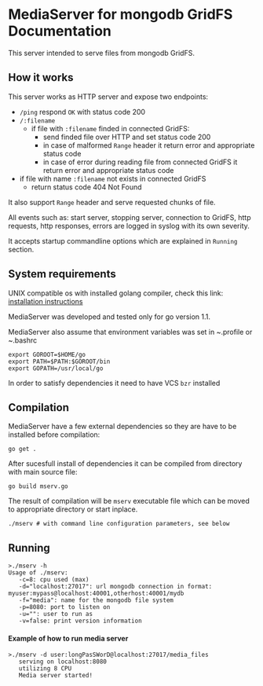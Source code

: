 # MediaServer for mongodb GridFS Documentation

This server intended to serve files from mongodb GridFS.

## How it works

This server works as HTTP server and expose two endpoints:

* `/ping` respond `OK` with status code 200
* `/:filename`
  * if file with `:filename` finded in connected GridFS:
      * send finded file over HTTP and set status code 200
      * in case of malformed `Range` header it return error and appropriate status code
      * in case of error during reading file from connected GridFS it return error and appropriate status code
*  if file with name `:filename` not exists in connected GridFS
      * return status code 404 Not Found

It also support `Range` header and serve requested chunks of file.

All events such as: start server, stopping server, connection to GridFS, http requests, http responses, errors
are logged in syslog with its own severity.

It accepts startup commandline options which are explained in `Running` section.

## System requirements

UNIX compatible os with installed golang compiler, check this link: [installation instructions](http://golang.org/doc/install)

MediaServer was developed and tested only for go version 1.1.

MediaServer also assume that environment variables was set in ~.profile or ~.bashrc

    export GOROOT=$HOME/go
    export PATH=$PATH:$GOROOT/bin
    export GOPATH=/usr/local/go

In order to satisfy dependencies it need to have VCS `bzr` installed

## Compilation

MediaServer have a few external dependencies so they are have to be installed before compilation:

    go get .

After sucesfull install of dependencies it can be compiled from directory with main source file:

    go build mserv.go

The result of compilation will be `mserv` executable file which can be moved to appropriate directory or start inplace.

    ./mserv # with command line configuration parameters, see below

## Running

    >./mserv -h
    Usage of ./mserv:
       -c=8: cpu used (max)
       -d="localhost:27017": url mongodb connection in format: myuser:mypass@localhost:40001,otherhost:40001/mydb
       -f="media": name for the mongodb file system
       -p=8080: port to listen on
       -u="": user to run as
       -v=false: print version information

#### Example of how to run media server

    >./mserv -d user:longPasSWorD@localhost:27017/media_files
       serving on localhost:8080
       utilizing 8 CPU
       Media server started!
